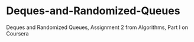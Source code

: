 # Deques-and-Randomized-Queues
Deques and Randomized Queues, Assignment 2 from Algorithms, Part I on Coursera
